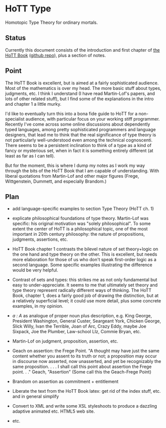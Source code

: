 # HoTT Type

Homotopic Type Theory for ordinary mortals.

## Status

Currently this document consists of the introduction and first chapter
of [the HoTT Book](http://homotopytypetheory.org/book/) ([github
repo](https://github.com/HoTT/book)), plus a section of notes.

## Point

The HoTT Book is excellent, but is aimed at a fairly sophisticated
audience.  Most of the mathematics is over my head.  The more basic
stuff about types, judgments, etc. I think I understand (I have read
Martin-Lof's papers, and lots of other related stuff), but I find some
of the explanations in the intro and chapter 1 a little murky.

I'd like to eventually turn this into a bona fide guide to HoTT for a
non-specialist audience, with particular focus on your working stiff
programmer.  Recently I've come across some online discussions about
dependently typed languages, among pretty sophisticated programmers
and language designers, that lead me to think that the real
significance of type theory is not particularly well-understood even
among the technical cognoscenti.  There seems to be a persistent
inclination to think of a type as a kind of fancy or mysterious set,
when in fact it is something entirely different (at least as far as I
can tell).

But for the moment, this is where I dump my notes as I work my way
through the bits of the HoTT Book that I am capable of understanding.
With liberal quotations from Martin-Lof and other major figures
(Frege, Wittgenstein, Dummett, and especially Brandom.)

## Plan

* add language-specific examples to section Type Theory (HoTT ch. 1)

* explicate philosophical foundations of type theory.  Martin-Lof was
specific: his original motivation was "solely philosophical".  To some
extent the center of HoTT is a philosophical topic, one of the most
important in 20th century philosophy: the nature of propositions,
judgments, assertions, etc.

* HoTT Book chapter 1 contrasts the bilevel nature of set theory+logic
  on the one hand and type theory on the other.  This is excellent,
  but needs more elaboration for those of us who don't speak
  first-order logic as a second language.  Some specific examples
  illustrating the difference would be very helpful.

* Contrast of sets and types: this strikes me as not only fundamental
  but easy to under-appreciate.  It seems to me that ultimately set
  theory and type theory represent radically different ways of
  thinking.  The HoTT Book, chapter 1, does a fairly good job of
  drawing the distinction, but at a relatively superficial level; it
  could use more detail, plus some concrete examples, in my opinion.

* _a : A_ as analogue of proper noun plus description, e.g. King
  George, President Washington, General Custer, Seargeant York,
  Chicken George, Slick Willy, Ivan the Terrible, Joan of Arc, Crazy
  Eddy, maybe Joe Sixpack, Joe the Plumber, Law-school LIz, Commie Bryan, etc.

* Martin-Lof on judgment, proposition, assertion, etc.

* Geach on assertion: the Frege Point.  "A thought may have just the
same content whether you assent to its truth or not; a proposition may
occur in discourse now asserted, now unasserted, and yet be
recognizably the same proposition. . . . I shall call this point about
assertion the Frege point. . ." Geach, "Assertion" (Some call this the
Geach-Frege Point)

* Brandom on assertion as commitment + entitlement

* Liberate the text from the HoTT Book latex: get rid of the index
  stuff, etc. and in general simplify

* Convert to XML and write some XSL styleshoots to produce a dazzling adaptive
  animated etc. HTML5 web site.


* etc.